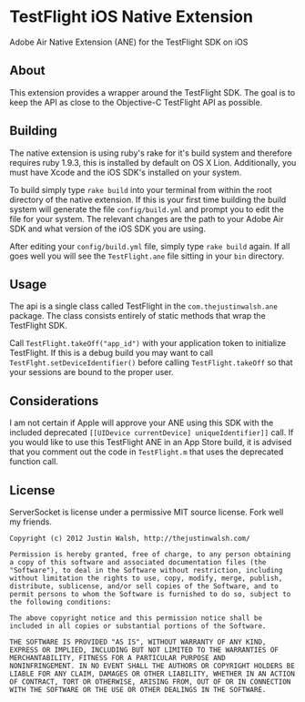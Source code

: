 # TestFlight iOS Native Extension
Adobe Air Native Extension (ANE) for the TestFlight SDK on iOS

## About
This extension provides a wrapper around the TestFlight SDK. The goal is to keep the API as close to the Objective-C TestFlight API as possible.

## Building
The native extension is using ruby's rake for it's build system and therefore requires ruby 1.9.3, this is installed by default on OS X Lion.  Additionally, you must have Xcode and the iOS SDK's installed on your system.

To build simply type `rake build` into your terminal from within the root directory of the native extension.  If this is your first time building the build system will generate the file `config/build.yml` and prompt you to edit the file for your system.  The relevant changes are the path to your Adobe Air SDK and what version of the iOS SDK you are using.

After editing your `config/build.yml` file, simply type `rake build` again.  If all goes well you will see the `TestFlight.ane` file sitting in your `bin` directory. 

## Usage
The api is a single class called TestFlight in the `com.thejustinwalsh.ane` package. The class consists entirely of static methods that wrap the TestFlight SDK.

Call `TestFlight.takeOff("app_id")` with your application token to initialize TestFlight. If this is a debug build you may want to call `TestFlght.setDeviceIdentifier()` before calling `TestFlight.takeOff` so that your sessions are bound to the proper user.

## Considerations
I am not certain if Apple will approve your ANE using this SDK with the included deprecated `[[UIDevice currentDevice] uniqueIdentifier]]` call. If you would like to use this TestFlight ANE in an App Store build, it is advised that you comment out the code in `TestFlight.m` that uses the deprecated function call.

## License
ServerSocket is license under a permissive MIT source license. Fork well my friends.

	Copyright (c) 2012 Justin Walsh, http://thejustinwalsh.com/

	Permission is hereby granted, free of charge, to any person obtaining
	a copy of this software and associated documentation files (the
	"Software"), to deal in the Software without restriction, including
	without limitation the rights to use, copy, modify, merge, publish,
	distribute, sublicense, and/or sell copies of the Software, and to
	permit persons to whom the Software is furnished to do so, subject to
	the following conditions:

	The above copyright notice and this permission notice shall be
	included in all copies or substantial portions of the Software.

	THE SOFTWARE IS PROVIDED "AS IS", WITHOUT WARRANTY OF ANY KIND,
	EXPRESS OR IMPLIED, INCLUDING BUT NOT LIMITED TO THE WARRANTIES OF
	MERCHANTABILITY, FITNESS FOR A PARTICULAR PURPOSE AND
	NONINFRINGEMENT. IN NO EVENT SHALL THE AUTHORS OR COPYRIGHT HOLDERS BE
	LIABLE FOR ANY CLAIM, DAMAGES OR OTHER LIABILITY, WHETHER IN AN ACTION
	OF CONTRACT, TORT OR OTHERWISE, ARISING FROM, OUT OF OR IN CONNECTION
	WITH THE SOFTWARE OR THE USE OR OTHER DEALINGS IN THE SOFTWARE.
